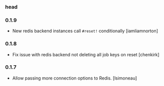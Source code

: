 ### head

### 0.1.9

* New redis backend instances call `#reset!` conditionally [iamliamnorton]

### 0.1.8

* Fix issue with redis backend not deleting all job keys on reset [chenkirk]

### 0.1.7

* Allow passing more connection options to Redis. [lsimoneau]
